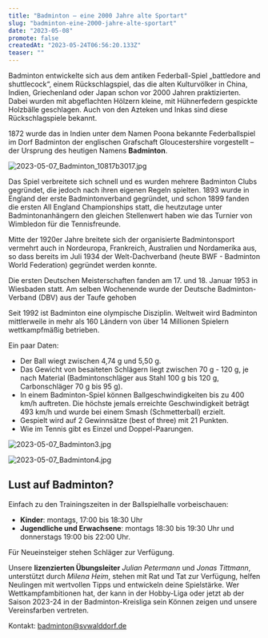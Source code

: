 ```yaml
---
title: "Badminton – eine 2000 Jahre alte Sportart"
slug: "badminton-eine-2000-jahre-alte-sportart"
date: "2023-05-08"
promote: false
createdAt: "2023-05-24T06:56:20.133Z"
teaser: ""
---
```

Badminton entwickelte sich aus dem antiken Federball-Spiel „battledore and shuttlecock“, einem Rückschlagspiel, das die alten Kulturvölker in China, Indien, Griechenland oder Japan schon vor 2000 Jahren praktizierten. Dabei wurden mit abgeflachten Hölzern kleine, mit Hühnerfedern gespickte Holzbälle geschlagen. Auch von den Azteken und Inkas sind diese Rückschlagspiele bekannt.

1872 wurde das in Indien unter dem Namen Poona bekannte Federballspiel im Dorf Badminton der englischen Grafschaft Gloucestershire vorgestellt – der Ursprung des heutigen Namens **Badminton**.

![2023-05-07_Badminton_10817b3017.jpg](/uploads/2023_05_07_Badminton_10817b3017_3f536d4a23.jpg)

Das Spiel verbreitete sich schnell und es wurden mehrere Badminton Clubs gegründet, die jedoch nach ihren eigenen Regeln spielten. 1893 wurde in England der erste Badmintonverband gegründet, und schon 1899 fanden die ersten All England Championships statt, die heutzutage unter Badmintonanhängern den gleichen Stellenwert haben wie das Turnier von Wimbledon für die Tennisfreunde.

Mitte der 1920er Jahre breitete sich der organisierte Badmintonsport vermehrt auch in Nordeuropa, Frankreich, Australien und Nordamerika aus, so dass bereits im Juli 1934 der Welt-Dachverband (heute BWF - Badminton World Federation) gegründet werden konnte.

Die ersten Deutschen Meisterschaften fanden am 17. und 18. Januar 1953 in Wiesbaden statt. Am selben Wochenende wurde der Deutsche Badminton-Verband (DBV) aus der Taufe gehoben

Seit 1992 ist Badminton eine olympische Disziplin. Weltweit wird Badminton mittlerweile in mehr als 160 Ländern von über 14 Millionen Spielern wettkampfmäßig betrieben.

Ein paar Daten:

- Der Ball wiegt zwischen 4,74 g und 5,50 g.
- Das Gewicht von besaiteten Schlägern liegt zwischen 70 g - 120 g, je nach Material (Badmintonschläger aus Stahl 100 g bis 120 g, Carbonschläger 70 g bis 95 g).
- In einem Badminton-Spiel können Ballgeschwindigkeiten bis zu 400 km/h auftreten. Die höchste jemals erreichte Geschwindigkeit beträgt 493 km/h und wurde bei einem Smash (Schmetterball) erzielt.
- Gespielt wird auf 2 Gewinnsätze (best of three) mit 21 Punkten.
- Wie im Tennis gibt es Einzel und Doppel-Paarungen.

![2023-05-07_Badminton3.jpg](/uploads/2023_05_07_Badminton3_8d004f4467.jpg)

![2023-05-07_Badminton4.jpg](/uploads/2023_05_07_Badminton4_09c4e3aff1.jpg)

## Lust auf Badminton?

Einfach zu den Trainingszeiten in der Ballspielhalle vorbeischauen:

- **Kinder**: montags, 17:00 bis 18:30 Uhr
- **Jugendliche und Erwachsene**: montags 18:30 bis 19:30 Uhr und donnerstags 19:00 bis 22:00 Uhr.

Für Neueinsteiger stehen Schläger zur Verfügung.

Unsere **lizenzierten Übungsleiter** _Julian Petermann_ und _Jonas Tittmann_, unterstützt durch _Milena Heim_, stehen mit Rat und Tat zur Verfügung, helfen Neulingen mit wertvollen Tipps und entwickeln deine Spielstärke. Wer Wettkampfambitionen hat, der kann in der Hobby-Liga oder jetzt ab der Saison 2023-24 in der Badminton-Kreisliga sein Können zeigen und unsere Vereinsfarben vertreten.

Kontakt: [badminton@svwalddorf.de](mailto:badminton@svwalddorf.de)
